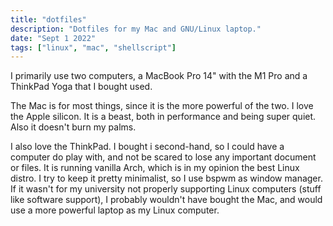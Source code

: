 ```yaml
---
title: "dotfiles"
description: "Dotfiles for my Mac and GNU/Linux laptop."
date: "Sept 1 2022"
tags: ["linux", "mac", "shellscript"]
---
```


I primarily use two computers, a MacBook Pro 14" with the M1 Pro and a ThinkPad Yoga that I bought used.

The Mac is for most things, since it is the more powerful of the two. I love the Apple silicon. It is a beast, both in performance and being super quiet. Also it doesn't burn my palms.

I also love the ThinkPad. I bought i second-hand, so I could have a computer do play with, and not be scared to lose any important document or files. It is running vanilla Arch, which is in my opinion the best Linux distro. I try to keep it pretty minimalist, so I use bspwm as window manager. If it wasn't for my university not properly supporting Linux computers (stuff like software support), I probably wouldn't have bought the Mac, and would use a more powerful laptop as my Linux computer.
